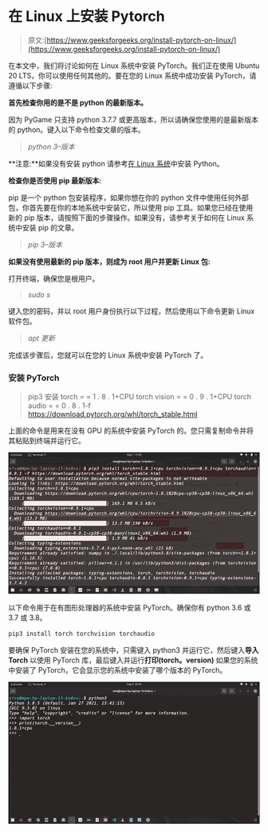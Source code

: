 # 在 Linux 上安装 Pytorch

> 原文:[https://www.geeksforgeeks.org/install-pytorch-on-linux/](https://www.geeksforgeeks.org/install-pytorch-on-linux/)

在本文中，我们将讨论如何在 Linux 系统中安装 PyTorch。我们正在使用 Ubuntu 20 LTS，你可以使用任何其他的。要在您的 Linux 系统中成功安装 PyTorch，请遵循以下步骤:

**首先检查你用的是不是 python 的最新版本。**

因为 PyGame 只支持 python 3.7.7 或更高版本，所以请确保您使用的是最新版本的 python。键入以下命令检查文章的版本。

> *python 3–版本*

**注意:**如果没有安装 python 请参考[在 Linux 系统](https://www.geeksforgeeks.org/how-to-install-python-on-linux/)中安装 Python。

**检查你是否使用 pip 最新版本:**

pip 是一个 python 包安装程序，如果你想在你的 python 文件中使用任何外部包，你首先要在你的本地系统中安装它，所以使用 pip 工具。如果您已经在使用新的 pip 版本，请按照下面的步骤操作。如果没有，请参考关于如何在 Linux 系统中安装 pip 的文章。

> *pip 3–版本*

**如果没有使用最新的 pip 版本，则成为 root 用户并更新 Linux 包:**

打开终端，确保您是根用户。

> *sudo s*

键入您的密码，并以 root 用户身份执行以下过程，然后使用以下命令更新 Linux 软件包。

> *apt 更新*

完成该步骤后，您就可以在您的 Linux 系统中安装 PyTorch 了。

### 安装 **PyTorch**

> pip3 安装 torch = = 1 . 8 . 1+CPU torch vision = = 0 . 9 . 1+CPU torch audio = = 0 . 8 . 1-f https://download.pytorch.org/whl/torch_stable.html

上面的命令是用来在没有 GPU 的系统中安装 PyTorch 的。您只需复制命令并将其粘贴到终端并运行它。

![](img/849affcf36cc7922c4c16f261bea7ade.png)

以下命令用于在有图形处理器的系统中安装 PyTorch。确保你有 python 3.6 或 3.7 或 3.8。

```py
pip3 install torch torchvision torchaudio
```

要确保 PyTorch 安装在您的系统中，只需键入 python3 并运行它，然后键入**导入 Torch** 以使用 PyTorch 库，最后键入并运行**打印(torch。__version__)** 如果您的系统中安装了 PyTorch，它会显示您的系统中安装了哪个版本的 PyTorch。

![](img/b43ba4d37f461bf3d3e0a21730e2e95f.png)